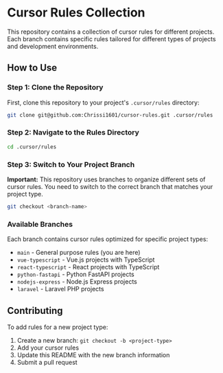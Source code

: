 # Cursor Rules Collection

This repository contains a collection of cursor rules for different projects. Each branch contains specific rules tailored for different types of projects and development environments.

## How to Use

### Step 1: Clone the Repository

First, clone this repository to your project's `.cursor/rules` directory:

```bash
git clone git@github.com:Chrissi1601/cursor-rules.git .cursor/rules
```

### Step 2: Navigate to the Rules Directory

```bash
cd .cursor/rules
```

### Step 3: Switch to Your Project Branch

**Important:** This repository uses branches to organize different sets of cursor rules. You need to switch to the correct branch that matches your project type.

```bash
git checkout <branch-name>
```

### Available Branches

Each branch contains cursor rules optimized for specific project types:

- `main` - General purpose rules (you are here)
- `vue-typescript` - Vue.js projects with TypeScript
- `react-typescript` - React projects with TypeScript  
- `python-fastapi` - Python FastAPI projects
- `nodejs-express` - Node.js Express projects
- `laravel` - Laravel PHP projects

## Contributing

To add rules for a new project type:

1. Create a new branch: `git checkout -b <project-type>`
2. Add your cursor rules
3. Update this README with the new branch information
4. Submit a pull request
